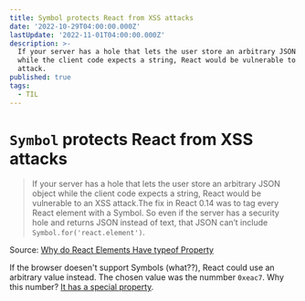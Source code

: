 ```yaml
---
title: Symbol protects React from XSS attacks
date: '2022-10-29T04:00:00.000Z'
lastUpdate: '2022-11-01T04:00:00.000Z'
description: >-
  If your server has a hole that lets the user store an arbitrary JSON object
  while the client code expects a string, React would be vulnerable to an XSS
  attack.
published: true
tags:
  - TIL
---
```


# `Symbol` protects React from XSS attacks

> If your server has a hole that lets the user store an arbitrary JSON object
> while the client code expects a string, React would be vulnerable to an XSS
> attack.The fix in React 0.14 was to tag every React element with a Symbol.
> So even if the server has a security hole and returns JSON instead of text,
> that JSON can’t include `Symbol.for('react.element')`.

Source: [Why do React Elements Have typeof Property](https://overreacted.io/why-do-react-elements-have-typeof-property/ "")

If the browser doesen't support Symbols (what??), React could use an arbitrary
value instead. The chosen value was the nummber `0xeac7`. Why this number?
[It has a special property](https://github.com/facebook/react/pull/4832/files#r39431415 "").

